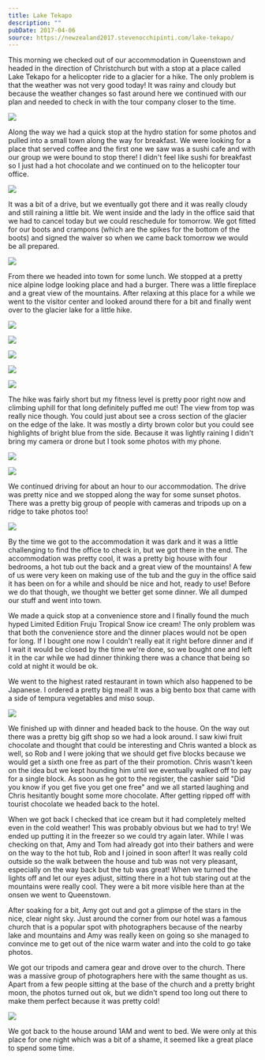 ```yaml
---
title: Lake Tekapo
description: ""
pubDate: 2017-04-06
source: https://newzealand2017.stevenocchipinti.com/lake-tekapo/
---
```


This morning we checked out of our accommodation in Queenstown and headed in the
direction of Christchurch but with a stop at a place called Lake Tekapo for a
helicopter ride to a glacier for a hike. The only problem is that the weather
was not very good today! It was rainy and cloudy but because the weather changes
so fast around here we continued with our plan and needed to check in with the
tour company closer to the time.

[![](https://lh3.googleusercontent.com/NDz7jCYz-Zrt-NkD3l-IHPaW_Z5-RxLNJKHIjwimrKHUfneaz84_JOMp2jBqf_SZz3X-_3G4rvh0jZ7-41nCgswj7ngoCWcYh92gb8HflAMt4mn-ovSMbDQ5sZf6XpjaNBH6yg)](https://photos.google.com/share/AF1QipPPbEsWK1vgccoDYrp_6xhU0eKKyP06YRIhex7NwduOjegwq9aWz_6JKZu_ToZLrQ?key=S3RhcmFGdWRjVjBRVzEyWEd6TEwtNHpHdGZEc3ln&source=ctrlq.org)

Along the way we had a quick stop at the hydro station for some photos and
pulled into a small town along the way for breakfast. We were looking for a
place that served coffee and the first one we saw was a sushi cafe and with our
group we were bound to stop there! I didn't feel like sushi for breakfast so I
just had a hot chocolate and we continued on to the helicopter tour office.

[![](https://lh3.googleusercontent.com/DGM88ExL3MTgwgQwlJki_mCOyS1uZTekwtoUiuJZuPFzNoFMpU3uRqkngyoHfgdT8V8B9OAcVh_m7ySVxnERz4w1C3UU3_ntMhrxfkoR2uyS9JyCAkELl9Ni6Wqv3o0-R_sdoQ)](https://photos.google.com/share/AF1QipN-CMKLhm-2Vee203v2JclwwwTQSXMWKO4Uc6KxTC_2igDn34JP4Bwtx3F3D0rckg?key=amV6bGJCWjNtdExOQWt2dmxoWlU5WmxBVldfWllR&source=ctrlq.org)

It was a bit of a drive, but we eventually got there and it was really cloudy
and still raining a little bit. We went inside and the lady in the office said
that we had to cancel today but we could reschedule for tomorrow. We got fitted
for our boots and crampons (which are the spikes for the bottom of the boots)
and signed the waiver so when we came back tomorrow we would be all prepared.

[![](https://lh3.googleusercontent.com/MChE6xHPf6gKGRaujYypWkVyQ1jbC--KAlJWEOgBUr9L5T5Y3gaJ12W0poqNJMzB7yz2PCI8MhaY9u3yu0YWm1yrOwPAHi8tIEtO53T9LJ0R206sDC1DqbTMgE4HQHqVndw86A)](https://photos.google.com/share/AF1QipNRzT6oFYFCGxYx9BZVHYS-eGyDdAVen8F9ySCobiDGxxPqWGMIDG5yWuGOj8q-FA?key=MHgzaTRYaXdMMWh5QklWenlzMzRHblE1NUpGX2V3&source=ctrlq.org)

From there we headed into town for some lunch. We stopped at a pretty nice
alpine lodge looking place and had a burger. There was a little fireplace and a
great view of the mountains. After relaxing at this place for a while we went to
the visitor center and looked around there for a bit and finally went over to
the glacier lake for a little hike.

[![](https://lh3.googleusercontent.com/Ja4Fbc27hJuPplZEI8npwNixy__u8_rkf31vWcldLQZL9ngWjIzB20UxdfimXVCOgtSR8mCvgtIT-zcRcSYTSUWDAwbAcu1W60fk45TmA9oY3K8BscM4nA28tsit7FEyXiyI5Q)](https://photos.google.com/share/AF1QipOWkj-b4m_OIvRiE1SC2dwEtmkGL_qqCVnxisC66nguEV_NtinWl4jqmgmU68Pa5g?key=M1ZaUkRYOS0wcnR5dmJDZ3hXdVY4V2p4Mmc4Wk5R&source=ctrlq.org)

[![](https://lh3.googleusercontent.com/4wFm6oISZma7BRUcFLknAUjx_RTs-ki0ty_HXNPqd4gbKmjrZLfykS_5_pKqPHNrkiRY_ksZPUs4W43i1JEDNZgxi4IQkAhdbfcelC5VqKzQtru8ppgtvKDQ_EiJ0gnDNQQTZQ)](https://photos.google.com/share/AF1QipPe_jSqZpPEwJRc39JdTEa8U511K1b5PpSzvHTNVylUZJWyHO66vJ5GThLM7BdXBQ?key=c1BBYkhWaEk5d0xnekVqWkM0R0NCZjllaGZVUVpR&source=ctrlq.org)

[![](https://lh3.googleusercontent.com/azjBoU-QzuTa-3p5tF5nAyrqHr8yaZaAUeU_VYw9ykfYxILQEdp_q-ojFfGO65p3CKFM3F1HjT-Ff4gM4MYspHuYRRWI3JDtTxfCe3MBJZvpFg8BFP9pPCnz2arL70V-0wAjXg)](https://photos.google.com/share/AF1QipNlu44nM7oS5zBTW1QhYHTSmOi1NHoV5QsKW5FVpI4TvuWGpLm7xHElu-BGcDQpag?key=UnBCcF8wRlpuLUxXelEzMjhVUUlpaFUxRVEwYjhB&source=ctrlq.org)

[![](https://lh3.googleusercontent.com/peJOJNziDLY95yPcqzHC-vkpoSoeOvuyIw1PE5F51QxqhHiQW8DqmNCV07upckIjSfdS1l_r86l9rc2GtlAESAE1wb-jTYWEnXlR-LeF8uepHpfUObLkI7wUlj_co6IS89PaNQ)](https://photos.google.com/share/AF1QipPWovLerBhJMGqEBYZqnYk0DNqDeZDqnmLvZh8ap-VdFdZcRlJmsvP1rEP7ia5hCA?key=RzBHclgtY2JhZ2FXRFBNcW9wM3NUcUNTeUxMMW1B&source=ctrlq.org)

[![](https://lh3.googleusercontent.com/38xM39x42_eO4_khNE7Rip44c8LF32zQ6R-0vIRRtBX7VdwUDACMlFaIW5qagcd0uRIdxpoYkbCQl1xNOr81ihryt_dNYre4Gbxp7r2K-KY2b-l8KrfXnvW-haicNt2lA0vIVQ)](https://photos.google.com/share/AF1QipPJxk7trgMdkeHAMXqEkPjn2vXXOlr9WzB5JeEe-p3PYFOvoakFlpjqwPXq4h8w_Q?key=VlIwNHpDS0dON1ZmOWowVzJ4SGI0czR3WWFYc1h3&source=ctrlq.org)

The hike was fairly short but my fitness level is pretty poor right now and
climbing uphill for that long definitely puffed me out! The view from top was
really nice though. You could just about see a cross section of the glacier on
the edge of the lake. It was mostly a dirty brown color but you could see
highlights of bright blue from the side. Because it was lightly raining I didn't
bring my camera or drone but I took some photos with my phone.

[![](https://lh3.googleusercontent.com/8SZduwuR8fVulRviCVY1Jx-_nUEseLhKGNx_yZhOead_F03jmW3ARS6WMtQvLsqjg9M5a8Xh8VoZKtawcZ_0Fg8eN0KSurD-UcAIXWtYOaWbDBvZHa2r1Ng6kBmmWAZXcYcppQ)](https://photos.google.com/share/AF1QipMa3mWcc6SBUTCosn3dgtPPvf9d8qQ4y6GwA57nXFtaKOfGgvxer_pGas08b9TWoA?key=T2NIejJFODFmVE1POEtZZlF5elZibzFPTXF3bE1n&source=ctrlq.org)

[![](https://lh3.googleusercontent.com/LzlMbpZP56i2l6Oc8Tta0bJfVxaQtRtaaN7yaJz7gg14XHt9yQgFFymShkm1TYZITK61ig2BVKGGOLQP8PD6RrRj2zs86b5gKAGx6x017S_Yk9IMWnInlhdHAwluRmW4uXNbrg)](https://photos.google.com/share/AF1QipP2PwhIyvR8EGl8ZOr-nQYhpQPsUkvcqFKyqSU47FqdJyxHvMuYJNHL7hkGN5fvcg?key=Y2FkTjZtZ2syUmtjMG1IUzAzVGdQOGVPXzBtZ2FR&source=ctrlq.org)

We continued driving for about an hour to our accommodation. The drive was
pretty nice and we stopped along the way for some sunset photos. There was a
pretty big group of people with cameras and tripods up on a ridge to take photos
too!

[![](https://lh3.googleusercontent.com/WcPTPqLuknkEPEAIbQBJ7ZF45p268KZ1uvoisyyy2CfG6JM3sBcWJZ061KmjIJuNl-IaA7Hkl-qt7OKY5HJrn6zr3MU3COIs5ivefODP6972f8GMiqYYoLSUVogkeNuG9AYpIQ)](https://photos.google.com/share/AF1QipPGLqVBFOQSrjJMMz3nemuRa7pE_yRDhJZSgy_zhdFWmTeqIXnaezR7nEIqhAg-FA?key=ejZJSk5WV3BCR3RTUE1XcllhMjdNb3d4UDNwV3Rn&source=ctrlq.org)

By the time we got to the accommodation it was dark and it was a little
challenging to find the office to check in, but we got there in the end. The
accommodation was pretty cool, it was a pretty big house with four bedrooms, a
hot tub out the back and a great view of the mountains! A few of us were very
keen on making use of the tub and the guy in the office said it has been on for
a while and should be nice and hot, ready to use! Before we do that though, we
thought we better get some dinner. We all dumped our stuff and went into town.

We made a quick stop at a convenience store and I finally found the much hyped
Limited Edition Fruju Tropical Snow ice cream! The only problem was that both
the convenience store and the dinner places would not be open for long. If I
bought one now I couldn't really eat it right before dinner and if I wait it
would be closed by the time we're done, so we bought one and left it in the car
while we had dinner thinking there was a chance that being so cold at night it
would be ok.

We went to the highest rated restaurant in town which also happened to be
Japanese. I ordered a pretty big meal! It was a big bento box that came with a
side of tempura vegetables and miso soup.

[![](https://lh3.googleusercontent.com/iQLGRKJuXVFYm_0ixRny2sPihe5JhLsQA0_QdJb0VtrF2fWRST3dpPwHSMHkniwuwf6txX9ni-DaRIEeCl0z6B_Hd-CtpSgKPyDofrUiSfuLsoPdtEcLTejJLMvKt-4UtIEZfA)](https://photos.google.com/share/AF1QipObsnMpEcIW3TZRMcNP4q_RGbiaphYcSrk3aO4g_BcfoR_gftsd4w3GDZth1ifHxQ?key=amxxYVp5azhha0MxZVBvaC1OTTRzZzUxNHBnemF3&source=ctrlq.org)

We finished up with dinner and headed back to the house. On the way out there
was a pretty big gift shop so we had a look around. I saw kiwi fruit chocolate
and thought that could be interesting and Chris wanted a block as well, so Rob
and I were joking that we should get five blocks because we would get a sixth
one free as part of the their promotion. Chris wasn't keen on the idea but we
kept hounding him until we eventually walked off to pay for a single block. As
soon as he got to the register, the cashier said "Did you know if you get five
you get one free" and we all started laughing and Chris hesitantly bought some
more chocolate. After getting ripped off with tourist chocolate we headed back
to the hotel.

When we got back I checked that ice cream but it had completely melted even in
the cold weather! This was probably obvious but we had to try! We ended up
putting it in the freezer so we could try again later. While I was checking on
that, Amy and Tom had already got into their bathers and were on the way to the
hot tub, Rob and I joined in soon after! It was really cold outside so the walk
between the house and tub was not very pleasant, especially on the way back but
the tub was great! When we turned the lights off and let our eyes adjust,
sitting there in a hot tub staring out at the mountains were really cool. They
were a bit more visible here than at the onsen we went to Queenstown.

After soaking for a bit, Amy got out and got a glimpse of the stars in the nice,
clear night sky. Just around the corner from our hotel was a famous church that
is a popular spot with photographers because of the nearby lake and mountains
and Amy was really keen on going so she managed to convince me to get out of the
nice warm water and into the cold to go take photos.

We got our tripods and camera gear and drove over to the church. There was a
massive group of photographers here with the same thought as us. Apart from a
few people sitting at the base of the church and a pretty bright moon, the
photos turned out ok, but we didn't spend too long out there to make them
perfect because it was pretty cold!

[![](https://lh3.googleusercontent.com/JdVmshBLxeXDLeaGccfNWo2IF_jsw5GN92vbgVujpdxHGkC2o-ZGTf52CML7fI0vWkrcexDCNxvUy9Ns0Fz2FOedf6w8-rFcV-k8N-YQwgFBBnYHDitCm-_yCkVW1ZFjA7OquQ)](https://photos.google.com/share/AF1QipOvmK4A3Tm3IeQ8_nyImk5CetV73dM2PBRt_PzG8OnAz1xRn3V2_ecGi1KI6G1Jzg?key=XzVvYjFxdmlKc0Zvbk0wbVVHd1RMM2ZjOG5McXlR&source=ctrlq.org)

We got back to the house around 1AM and went to bed. We were only at this place
for one night which was a bit of a shame, it seemed like a great place to spend
some time.
